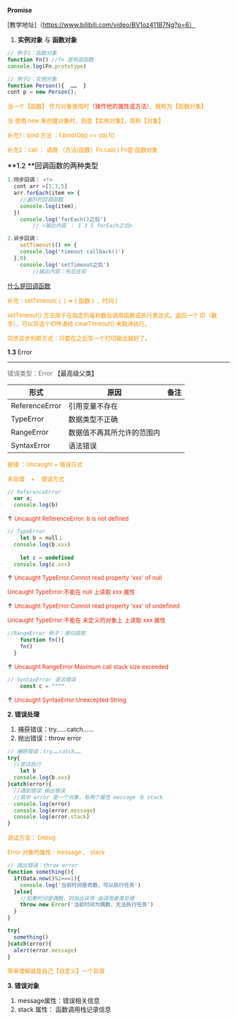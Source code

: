 **Promise**

[教学地址]（https://www.bilibili.com/video/BV1oz411B7Ng?p=6）

1. **实例对象** 与 **函数对象**

```javascript
// 例子1：函数对象
function Fn() //fn 是构造函数
console.log(Fn.prototype)

// 例子2：实例对象
function Person(){  ……  }
cont p = new Person();
```

<font color=#f890 size = 2>当一个【函数】 作为对象使用时<font color=#f123 size = 2>（操作他的属性或方法）</font>，就称为【函数对象】</font>

<font color=#f890 size = 2>当 使用 new 来创建对象时，则是【实例对象】，简称【对象】</font>

<font color=#f890 size = 2.5>补充1：bind 方法 ：f.bind(Obj) == obj.f()</font>

<font color=#f890 size = 2>补充2：call ： 调用 （方法/函数）Fn.call( ) Fn是 函数对象</font>

<font color=# size = 3>**1.2 **回调函数的两种类型</font>

```javascript
1.同步回调： <!>
  cont arr =[1,3,5]
  arr.forEach(item => {
    //遍历的回调函数
    console.log(item);
  })
	console.log('forEach()之后')
		// <输出内容 ： 1 3 5 forEach之后>

2.异步回调：
	setTimeout(() => {
    console.log('timeout callback()')
  },0)
	console.log('setTimeout之后')
		//输出内容：先后在前
```

[什么是回调函数](https://www.zhihu.com/question/19801131)

<font color=#f890 size = 2>补充：setTimeout( (  ) => { 函数 }  ,  时间 )</font>

<font color=#f890 size = 2>setTimeout() 方法用于在指定的毫秒数后调用函数或执行表达式。返回一个 ID（数字），可以将这个ID传递给 clearTimeout() 来取消执行。</font>

<font color=#f890 size = 2>同步异步判断方式：只要在之后写一个打印输出就好了。</font>

**1.3** Error

---

<font color=#696969>错误类型：Error</font> 【最高级父类】

| 形式           | 原因                       | 备注 |
| -------------- | -------------------------- | ---- |
| ReferenceError | 引用变量不存在             |      |
| TypeError      | 数据类型不正确             |      |
| RangeError     | 数据值不再其所允许的范围内 |      |
| SyntaxError    | 语法错误                   |      |

<font color=#f890 size = 2>报错 ：Uncaught + 错误方式 </font>

<font color=#f890 size = 2>			未处理    +    错误方式</font>

```javascript
// ReferenceError
  var a;
  console.log(b)
```

↑ <font color=#f123 size = 2>Uncaught ReferenceError: b is not defined</font>



```javascript
// TypeError
	let b = null；
  console.log(b.xxx)
	
	let c = undefined
  console.log(c.xxx)
```

↑ <font color=#f123 size = 2>Uncaught TypeError:Connot read property 'xxx' of null</font>

<font color=#f123 size = 2>Uncaught TypeError:不能在 null 上读取 xxx 属性</font>



↑ <font color=#f123 size = 2>Uncaught TypeError:Connot read property 'xxx' of undefined</font>

<font color=#f123 size = 2>Uncaught TypeError:不能在 未定义的对象上 上读取 xxx 属性</font>

```javascript
//RangeError 例子：递归调用
	function fn(){
    fn()
  }
```

↑ <font color=#f123 size = 2>Uncaught RangeError:Maximum call stack size exceeded</font>



```javascript
// SyntaxError 语法错误
	const c = """"
```

↑ <font color=#f123 size = 2>Uncaught SyntaxError:Unexcepted String</font>

**2. 错误处理**

1. 捕获错误：try……catch……
2. 抛出错误：throw error

```javascript
// 捕获错误：try……catch……
try{
  //尝试执行
	let b
  console.log(b.xxx)
}catch(error){
  //遇到错误 输出错误
  //其中 error 是一个对象，有两个属性 message 与 stack
  console.log(error)
  console.log(error.message)
  console.log(error.stack)
}
```

<font color=#f890 size = 2>调试方法： Debug</font>

<font color=#f890 size = 2>Error 对象的属性：message 、 stack</font>

```javascript
// 抛出错误：throw error
function something(){
  if(Data.now()%2===1){
    console.log('当前时间是奇数，可以执行任务')
  }else{
    //如果时间是偶数，则抛出异常 由调用者类处理
    throw new Error('当前时间为偶数，无法执行任务')
  }
}

try{
  something()
}catch(error){
  alert(error.message)
}
```

<font color=#f890 size = 2>简单理解就是自己【自定义】一个异常</font>

**3. 错误对象**

1. message属性：错误相关信息
2. stack      属性： 函数调用栈记录信息

